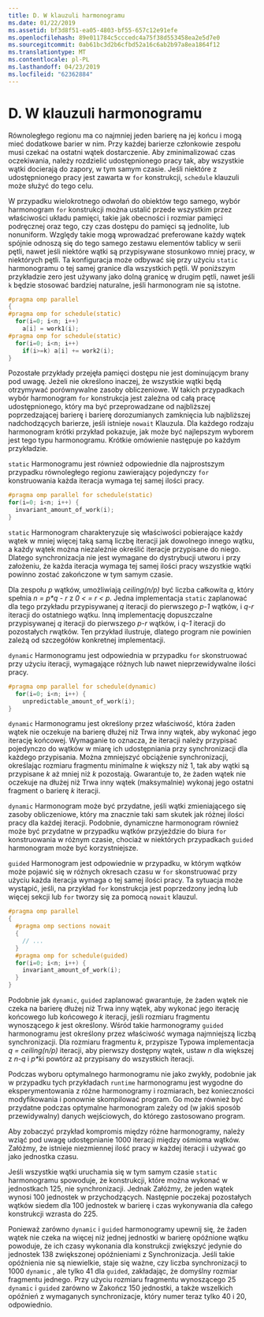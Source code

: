 ```yaml
---
title: D. W klauzuli harmonogramu
ms.date: 01/22/2019
ms.assetid: bf3d8f51-ea05-4803-bf55-657c12e91efe
ms.openlocfilehash: 89e011784c5cccedc4a75f38d553458ea2e5d7e0
ms.sourcegitcommit: 0ab61bc3d2b6cfbd52a16c6ab2b97a8ea1864f12
ms.translationtype: MT
ms.contentlocale: pl-PL
ms.lasthandoff: 04/23/2019
ms.locfileid: "62362884"
---
```

# <a name="d-the-schedule-clause"></a>D. W klauzuli harmonogramu

Równoległego regionu ma co najmniej jeden barierę na jej końcu i mogą mieć dodatkowe barier w nim. Przy każdej barierze członkowie zespołu musi czekać na ostatni wątek dostarczenie. Aby zminimalizować czas oczekiwania, należy rozdzielić udostępnionego pracy tak, aby wszystkie wątki docierają do zapory, w tym samym czasie. Jeśli niektóre z udostępnionego pracy jest zawarta w `for` konstrukcji, `schedule` klauzuli może służyć do tego celu.

W przypadku wielokrotnego odwołań do obiektów tego samego, wybór harmonogram `for` konstrukcji można ustalić przede wszystkim przez właściwości układu pamięci, takie jak obecności i rozmiar pamięci podręcznej oraz tego, czy czas dostępu do pamięci są jednolite, lub nonuniform. Względy takie mogą wprowadzać preferowane każdy wątek spójnie odnoszą się do tego samego zestawu elementów tablicy w serii pętli, nawet jeśli niektóre wątki są przypisywane stosunkowo mniej pracy, w niektórych pętli. Ta konfiguracja może odbywać się przy użyciu `static` harmonogramu o tej samej granice dla wszystkich pętli. W poniższym przykładzie zero jest używany jako dolną granicę w drugim pętli, nawet jeśli `k` będzie stosować bardziej naturalne, jeśli harmonogram nie są istotne.

```cpp
#pragma omp parallel
{
#pragma omp for schedule(static)
  for(i=0; i<n; i++)
    a[i] = work1(i);
#pragma omp for schedule(static)
  for(i=0; i<n; i++)
    if(i>=k) a[i] += work2(i);
}
```

Pozostałe przykłady przejęła pamięci dostępu nie jest dominującym brany pod uwagę. Jeżeli nie określono inaczej, że wszystkie wątki będą otrzymywać porównywalne zasoby obliczeniowe. W takich przypadkach wybór harmonogram `for` konstrukcja jest zależna od całą pracę udostępnionego, który ma być przeprowadzane od najbliższej poprzedzającej barierę i barierę dorozumianych zamknięcia lub najbliższej nadchodzących barierze, jeśli istnieje `nowait` Klauzula. Dla każdego rodzaju harmonogram krótki przykład pokazuje, jak może być najlepszym wyborem jest tego typu harmonogramu. Krótkie omówienie następuje po każdym przykładzie.

`static` Harmonogramu jest również odpowiednie dla najprostszym przypadku równoległego regionu zawierający pojedynczy `for` konstruowania każda iteracja wymaga tej samej ilości pracy.

```cpp
#pragma omp parallel for schedule(static)
for(i=0; i<n; i++) {
  invariant_amount_of_work(i);
}
```

`static` Harmonogram charakteryzuje się właściwości pobierające każdy wątek w mniej więcej taką samą liczbę iteracji jak dowolnego innego wątku, a każdy wątek można niezależnie określić iteracje przypisane do niego. Dlatego synchronizacja nie jest wymagane do dystrybucji utworu i przy założeniu, że każda iteracja wymaga tej samej ilości pracy wszystkie wątki powinno zostać zakończone w tym samym czasie.

Dla zespołu *p* wątków, umożliwiają *ceiling(n/p)* być liczba całkowita *q*, który spełnia *n = p\*q - r* z *0 < = r < p*. Jedna implementacja `static` zaplanować dla tego przykładu przypisywanej *q* iteracji do pierwszego *p-1* wątków, i *q-r* iteracji do ostatniego wątku.  Inną implementację dopuszczalne przypisywanej *q* iteracji do pierwszego *p-r* wątków, i *q-1* iteracji do pozostałych *r*wątków. Ten przykład ilustruje, dlatego program nie powinien zależą od szczegółów konkretnej implementacji.

`dynamic` Harmonogramu jest odpowiednia w przypadku `for` skonstruować przy użyciu iteracji, wymagające różnych lub nawet nieprzewidywalne ilości pracy.

```cpp
#pragma omp parallel for schedule(dynamic)
  for(i=0; i<n; i++) {
    unpredictable_amount_of_work(i);
}
```

`dynamic` Harmonogramu jest określony przez właściwość, która żaden wątek nie oczekuje na barierę dłużej niż Trwa inny wątek, aby wykonać jego iterację końcowej. Wymaganie to oznacza, że iteracji należy przypisać pojedynczo do wątków w miarę ich udostępniania przy synchronizacji dla każdego przypisania. Można zmniejszyć obciążenie synchronizacji, określając rozmiaru fragmentu minimalne *k* większy niż 1, tak aby wątki są przypisane *k* aż mniej niż *k* pozostają. Gwarantuje to, że żaden wątek nie oczekuje na dłużej niż Trwa inny wątek (maksymalnie) wykonaj jego ostatni fragment o barierę *k* iteracji.

`dynamic` Harmonogram może być przydatne, jeśli wątki zmieniającego się zasoby obliczeniowe, który ma znacznie taki sam skutek jak różnej ilości pracy dla każdej iteracji. Podobnie, dynamiczne harmonogram również może być przydatne w przypadku wątków przyjeździe do biura `for` konstruowania w różnym czasie, chociaż w niektórych przypadkach `guided` harmonogram może być korzystniejsze.

`guided` Harmonogram jest odpowiednie w przypadku, w którym wątków może pojawić się w różnych okresach czasu w `for` skonstruować przy użyciu każda iteracja wymaga o tej samej ilości pracy. Ta sytuacja może wystąpić, jeśli, na przykład `for` konstrukcja jest poprzedzony jedną lub więcej sekcji lub `for` tworzy się za pomocą `nowait` klauzul.

```cpp
#pragma omp parallel
{
  #pragma omp sections nowait
  {
    // ...
  }
  #pragma omp for schedule(guided)
  for(i=0; i<n; i++) {
    invariant_amount_of_work(i);
  }
}
```

Podobnie jak `dynamic`, `guided` zaplanować gwarantuje, że żaden wątek nie czeka na barierę dłużej niż Trwa inny wątek, aby wykonać jego iterację końcowego lub końcowego *k* iteracji, jeśli rozmiaru fragmentu wynoszącego *k* jest określony. Wśród takie harmonogramy `guided` harmonogramu jest określony przez właściwość wymaga najmniejszą liczbą synchronizacji. Dla rozmiaru fragmentu *k*, przypisze Typowa implementacja *q = ceiling(n/p)* iteracji, aby pierwszy dostępny wątek, ustaw *n* dla większej z *n-q* i *p\*k*i powtórz aż przypisany do wszystkich iteracji.

Podczas wyboru optymalnego harmonogramu nie jako zwykły, podobnie jak w przypadku tych przykładach `runtime` harmonogramu jest wygodne do eksperymentowania z różne harmonogramy i rozmiarach, bez konieczności modyfikowania i ponownie skompilować program. Go może również być przydatne podczas optymalne harmonogram zależy od (w jakiś sposób przewidywalny) danych wejściowych, do którego zastosowano program.

Aby zobaczyć przykład kompromis między różne harmonogramy, należy wziąć pod uwagę udostępnianie 1000 iteracji między ośmioma wątków. Załóżmy, że istnieje niezmiennej ilość pracy w każdej iteracji i używać go jako jednostka czasu.

Jeśli wszystkie wątki uruchamia się w tym samym czasie `static` harmonogramu spowoduje, że konstrukcji, które można wykonać w jednostkach 125, nie synchronizacji. Jednak Załóżmy, że jeden wątek wynosi 100 jednostek w przychodzących. Następnie poczekaj pozostałych wątków siedem dla 100 jednostek w barierę i czas wykonywania dla całego konstrukcji wzrasta do 225.

Ponieważ zarówno `dynamic` i `guided` harmonogramy upewnij się, że żaden wątek nie czeka na więcej niż jednej jednostki w barierę opóźnione wątku powoduje, że ich czasy wykonania dla konstrukcji zwiększyć jedynie do jednostek 138 zwiększonej opóźnieniami z Synchronizacja. Jeśli takie opóźnienia nie są niewielkie, staje się ważne, czy liczba synchronizacji to 1000 `dynamic` , ale tylko 41 dla `guided`, zakładając, że domyślny rozmiar fragmentu jednego. Przy użyciu rozmiaru fragmentu wynoszącego 25 `dynamic` i `guided` zarówno w Zakończ 150 jednostki, a także wszelkich opóźnień z wymaganych synchronizacje, który numer teraz tylko 40 i 20, odpowiednio.
